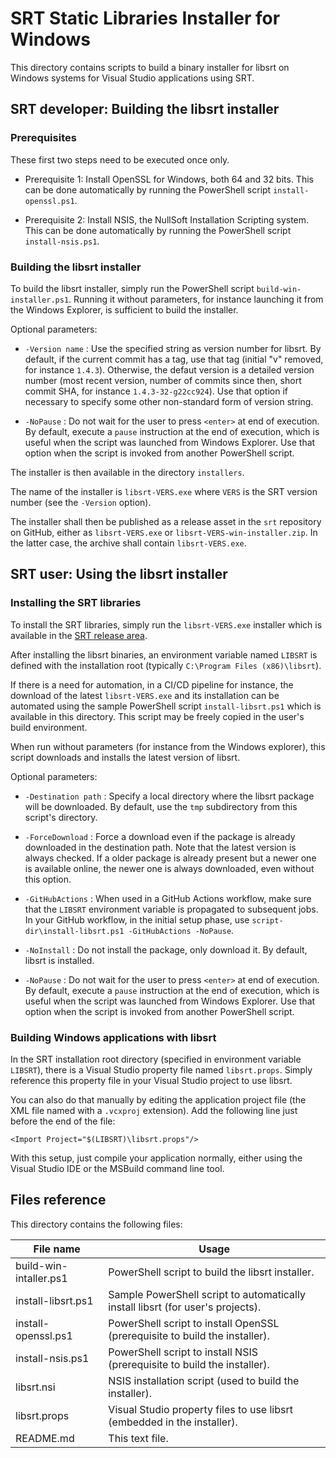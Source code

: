 # SRT Static Libraries Installer for Windows

This directory contains scripts to build a binary installer for
libsrt on Windows systems for Visual Studio applications using SRT.

## SRT developer: Building the libsrt installer

### Prerequisites

These first two steps need to be executed once only.

- Prerequisite 1: Install OpenSSL for Windows, both 64 and 32 bits.
  This can be done automatically by running the PowerShell script `install-openssl.ps1`.

- Prerequisite 2: Install NSIS, the NullSoft Installation Scripting system.
  This can be done automatically by running the PowerShell script `install-nsis.ps1`.

### Building the libsrt installer

To build the libsrt installer, simply run the PowerShell script `build-win-installer.ps1`.
Running it without parameters, for instance launching it from the Windows Explorer, is
sufficient to build the installer.

Optional parameters:

- `-Version name` :
  Use the specified string as version number for libsrt. By default, if the
  current commit has a tag, use that tag (initial "v" removed, for instance
  `1.4.3`). Otherwise, the defaut version is a detailed version number (most
  recent version, number of commits since then, short commit SHA, for instance
  `1.4.3-32-g22cc924`). Use that option if necessary to specify some other
  non-standard form of version string.
  
- `-NoPause` :
  Do not wait for the user to press `<enter>` at end of execution. By default,
  execute a `pause` instruction at the end of execution, which is useful
  when the script was launched from Windows Explorer. Use that option when the
  script is invoked from another PowerShell script.

The installer is then available in the directory `installers`.

The name of the installer is `libsrt-VERS.exe` where `VERS` is the SRT version number
(see the `-Version` option).

The installer shall then be published as a release asset in the `srt` repository
on GitHub, either as `libsrt-VERS.exe` or `libsrt-VERS-win-installer.zip`.
In the latter case, the archive shall contain `libsrt-VERS.exe`.

## SRT user: Using the libsrt installer

### Installing the SRT libraries

To install the SRT libraries, simply run the `libsrt-VERS.exe` installer which is
available in the [SRT release area](https://github.com/Haivision/srt/releases).

After installing the libsrt binaries, an environment variable named `LIBSRT` is
defined with the installation root (typically `C:\Program Files (x86)\libsrt`).

If there is a need for automation, in a CI/CD pipeline for instance, the download
of the latest `libsrt-VERS.exe` and its installation can be automated using the
sample PowerShell script `install-libsrt.ps1` which is available in this directory.
This script may be freely copied in the user's build environment.

When run without parameters (for instance from the Windows explorer), this
script downloads and installs the latest version of libsrt.

Optional parameters:

- `-Destination path` :
  Specify a local directory where the libsrt package will be downloaded.
  By default, use the `tmp` subdirectory from this script's directory.

- `-ForceDownload` :
  Force a download even if the package is already downloaded in the
  destination path. Note that the latest version is always checked.
  If a older package is already present but a newer one is available
  online, the newer one is always downloaded, even without this option.

- `-GitHubActions` :
  When used in a GitHub Actions workflow, make sure that the `LIBSRT`
  environment variable is propagated to subsequent jobs. In your GitHub
  workflow, in the initial setup phase, use 
  `script-dir\install-libsrt.ps1 -GitHubActions -NoPause`.

- `-NoInstall` :
  Do not install the package, only download it. By default, libsrt is installed.

- `-NoPause` :
  Do not wait for the user to press `<enter>` at end of execution. By default,
  execute a `pause` instruction at the end of execution, which is useful
  when the script was launched from Windows Explorer. Use that option when the
  script is invoked from another PowerShell script.

### Building Windows applications with libsrt

In the SRT installation root directory (specified in environment variable `LIBSRT`),
there is a Visual Studio property file named `libsrt.props`. Simply reference this
property file in your Visual Studio project to use libsrt.

You can also do that manually by editing the application project file (the XML
file named with a `.vcxproj` extension). Add the following line just before
the end of the file:

~~~
<Import Project="$(LIBSRT)\libsrt.props"/>
~~~

With this setup, just compile your application normally, either using the
Visual Studio IDE or the MSBuild command line tool.

## Files reference

This directory contains the following files:

| File name              | Usage
| ---------------------- | -----
| build-win-intaller.ps1 | PowerShell script to build the libsrt installer.
| install-libsrt.ps1     | Sample PowerShell script to automatically install libsrt (for user's projects).
| install-openssl.ps1    | PowerShell script to install OpenSSL (prerequisite to build the installer).
| install-nsis.ps1       | PowerShell script to install NSIS (prerequisite to build the installer).
| libsrt.nsi             | NSIS installation script (used to build the installer).
| libsrt.props           | Visual Studio property files to use libsrt (embedded in the installer).
| README.md              | This text file.
